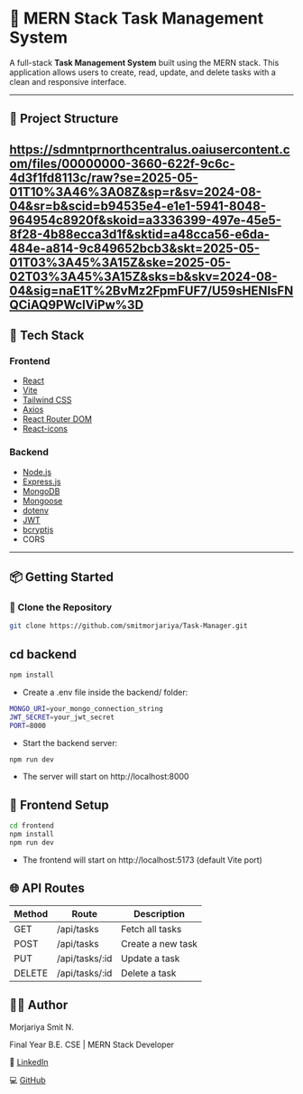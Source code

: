 # 🧠 MERN Stack Task Management System

A full-stack **Task Management System** built using the MERN stack. This application allows users to create, read, update, and delete tasks with a clean and responsive interface.

---

## 📁 Project Structure

https://sdmntprnorthcentralus.oaiusercontent.com/files/00000000-3660-622f-9c6c-4d3f1fd8113c/raw?se=2025-05-01T10%3A46%3A08Z&sp=r&sv=2024-08-04&sr=b&scid=b94535e4-e1e1-5941-8048-964954c8920f&skoid=a3336399-497e-45e5-8f28-4b88ecca3d1f&sktid=a48cca56-e6da-484e-a814-9c849652bcb3&skt=2025-05-01T03%3A45%3A15Z&ske=2025-05-02T03%3A45%3A15Z&sks=b&skv=2024-08-04&sig=naE1T%2BvMz2FpmFUF7/U59sHENIsFNQCiAQ9PWclViPw%3D
---



## 🚀 Tech Stack

### Frontend

- [React](https://reactjs.org/)
- [Vite](https://vitejs.dev/)
- [Tailwind CSS](https://tailwindcss.com/)
- [Axios](https://axios-http.com/)
- [React Router DOM](https://reactrouter.com/)
- [React-icons](https://react-icons.github.io/react-icons/)

### Backend

- [Node.js](https://nodejs.org/)
- [Express.js](https://expressjs.com/)
- [MongoDB](https://www.mongodb.com/)
- [Mongoose](https://mongoosejs.com/)
- [dotenv](https://www.npmjs.com/package/dotenv)
- [JWT](https://jwt.io/)
- [bcryptjs](https://www.npmjs.com/package/bcryptjs)
- CORS

---

## 📦 Getting Started

### 📁 Clone the Repository

```bash
git clone https://github.com/smitmorjariya/Task-Manager.git
```

## cd backend

```bash
npm install
```

- Create a .env file inside the backend/ folder:

```bash
MONGO_URI=your_mongo_connection_string
JWT_SECRET=your_jwt_secret
PORT=8000
```

- Start the backend server:

```bash
npm run dev
```
- The server will start on http://localhost:8000




## 🎨 Frontend Setup
```bash
cd frontend
npm install
npm run dev
```
- The frontend will start on http://localhost:5173 (default Vite port)

## 🌐 API Routes
| Method | Route              | Description          |
|--------|--------------------|----------------------|
| GET    | /api/tasks         | Fetch all tasks      |
| POST   | /api/tasks         | Create a new task    |
| PUT    | /api/tasks/:id     | Update a task        |
| DELETE | /api/tasks/:id     | Delete a task        |


## 🧑‍💻 Author

Morjariya Smit N.

Final Year B.E. CSE | MERN Stack Developer

🔗 [LinkedIn](https://www.linkedin.com/in/smit-morjariya021/) 

💻 [GitHub](https://github.com/smitmorjariya)

